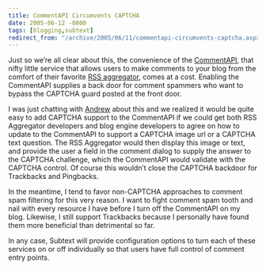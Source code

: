 ```yaml
---
title: CommentAPI Circumvents CAPTCHA
date: 2005-06-12 -0800
tags: [blogging,subtext]
redirect_from: "/archive/2005/06/11/commentapi-circumvents-captcha.aspx/"
---
```


Just so we’re all clear about this, the convenience of the
[CommentAPI](http://wellformedweb.org/story/9 "CommentAPI"), that nifty
little service that allows users to make comments to your blog from the
comfort of their favorite [RSS aggregator](http://rssbandit.org/), comes
at a cost. Enabling the CommentAPI supplies a back door for comment
spammers who want to bypass the CAPTCHA guard posted at the front door.

I was just chatting with [Andrew](http://andrewconnell.com/blog/) about
this and we realized it would be quite easy to add CAPTCHA support to
the CommentAPI if we could get both RSS Aggregator developers and blog
engine developers to agree on how to update to the CommentAPI to support
a CAPTCHA image url or a CAPTCHA text question. The RSS Aggregator would
then display this image or text, and provide the user a field in the
comment dialog to supply the answer to the CAPTCHA challenge, which the
CommentAPI would validate with the CAPTCHA control. Of course this
wouldn’t close the CAPTCHA backdoor for Trackbacks and Pingbacks.

In the meantime, I tend to favor non-CAPTCHA approaches to comment spam
filtering for this very reason. I want to fight comment spam tooth and
nail with every resource I have before I turn off the CommentAPI on my
blog. Likewise, I still support Trackbacks because I personally have
found them more beneficial than detrimental so far.

In any case, Subtext will provide configuration options to turn each of
these services on or off individually so that users have full control of
comment entry points.

